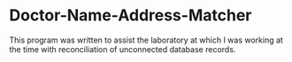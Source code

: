 # Doctor-Name-Address-Matcher

This program was written to assist the laboratory at which I was working at the time with reconciliation of unconnected database records.

